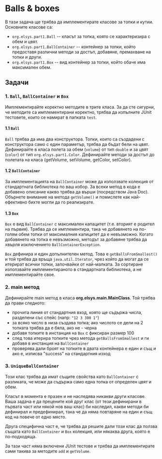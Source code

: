 # Balls & boxes

В тази задача ще трябва да имплементирате класове за топки и кутии. Основните класове са:
*   `org.elsys.part1.Ball` -- класът за топка, която се характеризира с обем и цвят.
*   `org.elsys.part1.BallContainer` -- контейнер за топки, който предоставя различни методи за достъп, добавяне, премахване на топки и други.
*   `org.elsys.part1.Box` -- вид контейнер за топки, който обаче има максимален обем.

## Задачи

### 1. `Ball`, `BallContainer` и `Box`

Имплементирайте коректно методите в трите класа. За да сте сигурни, че методите са имплементирани коректно, трябва да изпълните JUnit тестовете, които се намират в папката `test`.

#### 1.1 `Ball`

`Ball` трябва да има два конструктора. Топки, които са създадени с конструктора само с един параметър, трябва да бъдат бели на цвят.
Дефинирайте в класа полета за обем (`volume`) от тип `double` и за цвят (`color`) от тип `org.elsys.part1.Color`.
Дефинирайте методи за достъп до полетата на класа (getVolume, setVolume, getColor, setColor).

#### 1.2 `BallContainer`

За имплементацията на `BallContainer` може да използвате колекция от стандартната библиотека по ваш избор. За всеки метод в кода е добавено описание какво трябва да върши (посредством Java Doc). Обърнете внимание на метода `getVolume()` и помислете как най-ефективно бихте могли да го реализирате.

#### 1.3 `Box`

`Box` е вид `BallContainer` с максимален капацитет (т.е. вторият е родител на първия). Трябва да се имплементира, така че добавянето на по-голям обем топки от максималния капицитет да е невъзможно. Когато добавянето на топка е невъзможно, методът за добавяне трябва да хвърля изключението `BallContainerException`.

`Box` дефинира и един допълнителен метод. Това е `getBallsFromSmallest()` и той трябва да връща `java.util.Iterator`, чрез който да могат да се итерират всички топки, започвайки от най-малката. За сортиране използвайте имплементираното в стандартната библиотека, а не имплементирайте свое.

### 2. main метод

Дефинирайте main метод в класа **org.elsys.main.MainClass**.
Той трябва да прави следното:
  * прочита линия от стандартния вход, която ще съдържа числа, разделени със спейс (напр: `"12 3 300 1"`)
  * за всяко число в низа създава топка; ако числото се дели на 2 топката трябва да е бяла, ако не - черна
  * добавя топките в инстанция на `Box` с фиксиран размер 100
  * след това итерира топките чрез метода `getBallsFromSmallest` и ги добавя в инстанция на `BallContainer`
  * проверява дали броят на топките в двата контейнера е един и същ и ако е, изписва "success" на стандартния изход

### 3. `UniqueBallContainer`

Този клас трябва да имат същите свойства като `BallContainer` с разликата, че може да съдържа само една топка от определен цвят и обем.

Класът в момента е празен и не наследява никакви други класове. Ваша задача е да прецените кой друг клас (от тези дефинирани в първата част или някой нов ваш клас) би наследил, какви методи би дефинирал и предефинирал, така че да няма повтаряне на един и същ код на повече от едно място.

Друга специфична част е, че трябва да решите дали този клас да ползва същата като `BallContainer` и `Box` колекция, или някаква друга, която е по-подходяща.

За тази част няма включени JUnit тестове и трябва да имплементирате сами такива за методите `add` и `getVolume`.
